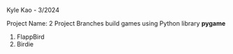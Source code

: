 Kyle Kao - 3/2024

Project Name: 2 Project Branches build games using Python library **pygame**

1) FlappBird
2) Birdie 


